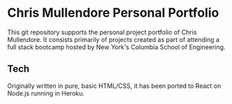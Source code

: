 
# Chris Mullendore Personal Portfolio
This git repository supports the personal project portfolio of Chris Mullendore. It consists primarily of projects created as part of attending a full stack bootcamp hosted by New York's Columbia School of Engineering.

## Tech
Originally written in pure, basic HTML/CSS, it has been ported to React on Node.js running in Heroku. 
    